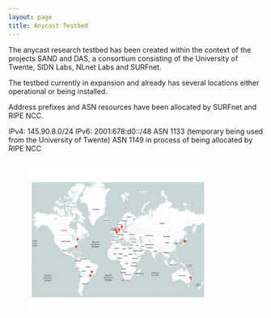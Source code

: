 ```yaml
---
layout: page
title: Anycast Testbed
---
```


The anycast research testbed has been created within the context of
the projects SAND and DAS, a consortium consisting of the University
of Twente, SIDN Labs, NLnet Labs and SURFnet.

The testbed currently in expansion and already has several locations
either operational or being installed.

Address prefixes and ASN resources have been allocated by SURFnet and
RIPE NCC.

IPv4: 145.90.8.0/24
IPv6: 2001:678:d0::/48
ASN 1133 (temporary being used from the University of Twente)
ASN 1149 in process of being allocated by RIPE NCC

<br>

<div class="col-sm-12 col-sm-offset-0">
    <div class="row text-center">
        <img width="70%" height="70%" style="border: 0px solid #000;margin-left:40px" src="/img/testbed.map.png">
    </div>
</div>
<br>




